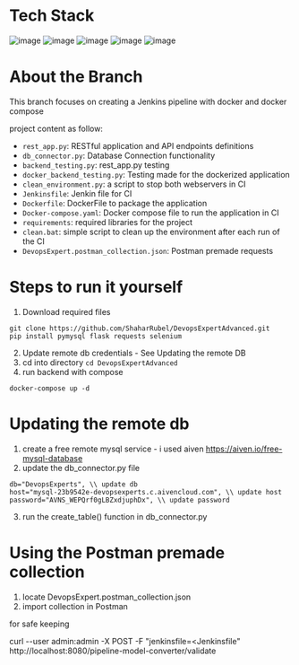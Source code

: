 # Tech Stack
![image](https://img.shields.io/badge/Python-FFD43B?style=for-the-badge&logo=python&logoColor=blue) ![image](https://img.shields.io/badge/MySQL-005C84?style=for-the-badge&logo=mysql&logoColor=white) ![image](https://img.shields.io/badge/Flask-000000?style=for-the-badge&logo=flask&logoColor=white) ![image](https://img.shields.io/badge/Jenkins-D24939?style=for-the-badge&logo=Jenkins&logoColor=white) ![image](https://img.shields.io/badge/Docker-2CA5E0?style=for-the-badge&logo=docker&logoColor=white)
# About the Branch
This branch focuses on creating a Jenkins pipeline with docker and docker compose


project content as follow:
- `rest_app.py`: RESTful application and API endpoints definitions
- `db_connector.py`: Database Connection functionality
- `backend_testing.py`: rest_app.py testing
- `docker_backend_testing.py`: Testing made for the dockerized application
- `clean_environment.py`: a script to stop both webservers in CI
- `Jenkinsfile`: Jenkin file for CI
- `Dockerfile`: DockerFile to package the application
- `Docker-compose.yaml`: Docker compose file to run the application in CI
- `requirements`: required libraries for the project
- `clean.bat`: simple script to clean up the environment after each run of the CI
- `DevopsExpert.postman_collection.json`: Postman premade requests





# Steps to run it yourself

1. Download required files
```
git clone https://github.com/ShaharRubel/DevopsExpertAdvanced.git
pip install pymysql flask requests selenium
```
2. Update remote db credentials - See Updating the remote DB
3. cd into directory `cd DevopsExpertAdvanced`
3. run backend with compose
```
docker-compose up -d
```


# Updating the remote db
1. create a free remote mysql service - i used aiven
https://aiven.io/free-mysql-database
2. update the db_connector.py file
```commandline
db="DevopsExperts", \\ update db
host="mysql-23b9542e-devopsexperts.c.aivencloud.com", \\ update host
password="AVNS_WEPQrf0gLBZxdjuphDx", \\ update password
```
3. run the create_table() function in db_connector.py

# Using the Postman premade collection
1. locate DevopsExpert.postman_collection.json
2. import collection in Postman


for safe keeping

curl --user admin:admin -X POST -F "jenkinsfile=<Jenkinsfile" http://localhost:8080/pipeline-model-converter/validate